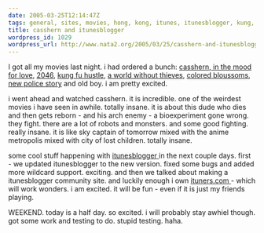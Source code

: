 ```yaml
---
date: 2005-03-25T12:14:47Z
tags: general, sites, movies, hong, kong, itunes, itunesblogger, kung, fu
title: casshern and itunesblogger
wordpress_id: 1029
wordpress_url: http://www.nata2.org/2005/03/25/casshern-and-itunesblogger/
---
```


I got all my movies last night. i had ordered a bunch: <a href="http://imdb.com/title/tt0405821/">casshern</a>,<a href="http://imdb.com/title/tt0118694/"> in the mood for love</a>, <a href="http://imdb.com/title/tt0212712/">2046</a>, <a href="http://imdb.com/title/tt0373074/">kung fu hustle</a>, <a href="http://imdb.com/title/tt0439884/">a world without thieves</a>,  <a href="http://imdb.com/title/tt0436833/">colored bloussoms</a>, <a href="http://imdb.com/title/tt0386005/">new police story</a> and old boy. i am pretty excited. 

i went ahead and watched casshern. it is incredible. one of the weirdest movies i have seen in awhile. totally insane. it is about this dude who dies and then gets reborn - and his arch enemy - a bioexperiment gone wrong. they fight. there are a lot of robots and monsters. and some good fighting. really insane. it is like sky captain of tomorrow mixed with the anime metropolis mixed with city of lost children. totally insane. 

some cool stuff happening with <a href="http://www.itunesblogger.com">itunesblogger </a>in the next couple days. first - we updated itunesblogger to the new version. fixed some bugs and added more wildcard support. exciting. and then we talked about making a itunesblogger community site. and luckily enough i own <a href="http://www.ituners.com">ituners.com </a>- which will work wonders. i am excited. it will be fun - even if it is just my friends playing. 

WEEKEND. today is a half day. so excited. i will probably stay awhiel though. got some work and testing to do. stupid testing. haha. 
